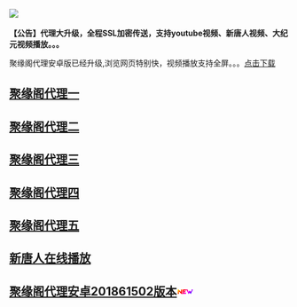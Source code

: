 ![](https://raw.githubusercontent.com/hao369/a/master/j.jpg)

**【公告】代理大升级，全程SSL加密传送，支持youtube视频、新唐人视频、大纪元视频播放。。。**

聚缘阁代理安卓版已经升级,浏览网页特别快，视频播放支持全屏。。。[点击下载](https://github.com/dtw9/9/raw/master/201861502.apk)

##  [聚缘阁代理一](http://25rte34.jyge.vgivideo.com/)

##  [聚缘阁代理二](http://5a-3a.gae.geass.tv/)

##  [聚缘阁代理三](http://5a-3t.iew.supersociallife.com)

##  [聚缘阁代理四](http://54-ca.vsam.corriee.org/)

##  [聚缘阁代理五](http://5yc-txt.swqm.cesedria.com/)

##  [新唐人在线播放](http://fec-35.tre.iloile.com/xtr.html)







##  [聚缘阁代理安卓201861502版本](https://github.com/dtw9/9/raw/master/201861502.apk)![](https://raw.githubusercontent.com/jyg-1/jyg/master/new.gif)



